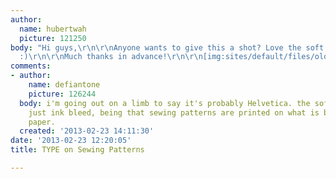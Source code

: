 ```yaml
---
author:
  name: hubertwah
  picture: 121250
body: "Hi guys,\r\n\r\nAnyone wants to give this a shot? Love the soft edges on this.
  :)\r\n\r\nMuch thanks in advance!\r\n\r\n[img:sites/default/files/old-images/Sewing_Pattern.png]\r\n\r\n"
comments:
- author:
    name: defiantone
    picture: 126244
  body: i'm going out on a limb to say it's probably Helvetica. the soft edge is likely
    just ink bleed, being that sewing patterns are printed on what is basically tissue
    paper.
  created: '2013-02-23 14:11:30'
date: '2013-02-23 12:20:05'
title: TYPE on Sewing Patterns

---
```

